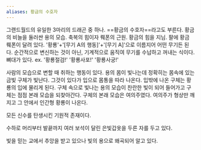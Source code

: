 ```yaml
---
aliases: 황금의 수호자
---
```



그랜드월드의 유일한 3마리의 드래곤 중 하나. ==황금의 수호자==라고도 부른다.
황금의 비늘을 둘러싼 용의 모습.
축복의 힘이자 뤠폰의 근원. 황금의 힘을 지님.
팔에 황금 뤠폰이 달려 있다. '황룡'+'\[무기 A의 행동\]'+'\[무기 A\]'으로 이름지어 어떤 무기든 된다. 순간적으로 변신하는 것이 아닌, 기계적으로 움직여 무기를 수납하고 꺼내는 식이다. 뼈대가 있다.
ex. '황룡절검!' '황룡사포!' '황룡사궁!'

사람의 모습으로 변할 때 취하는 행동이 있다. 용의 몸이 빛나는데 정확히는 몸속에 있는 금빛 구체가 빛난다. 그것이 있다가 입으로 몸통을 따라 나온다. 입밖에 나온 구체는 황룡의 입에 물리게 된다. 구체 속으로 빛나는 용의 모습이 찬란한 빛이 되어 들어가고 구체는 점점 본래 모습을 되찾아간다. 구체의 본래 모습은 여의주였다. 여의주가 형상만 깨지고 그 안에서 인간형 황룡이 나온다.

모든 신수를 탄생시킨 기원적 존재이다.

수하로 머리부터 발끝까지 여러 보석이 달린 은빛갑옷을 두른 자를 두고 있다.

빛을 믿는 교에서 추앙을 받고 있으나 빛의 용으로 왜곡되어 알고 있다.